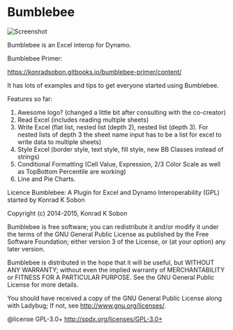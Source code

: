 Bumblebee
============

![Screenshot](http://archi-lab.net/wp-content/uploads/2016/01/bb_mainImage1.jpg)


Bumblebee is an Excel interop for Dynamo. 

Bumblebee Primer:

https://konradsobon.gitbooks.io/bumblebee-primer/content/

It has lots of examples and tips to get everyone started using Bumblebee. 

Features so far:

1. Awesome logo? (changed a little bit after consulting with the co-creator)
2. Read Excel (includes reading multiple sheets)
3. Write Excel (flat list, nested list (depth 2), nested list (depth 3). For nested lists of depth 3 the sheet name input has to be a list for excel to write data to multiple sheets)
4. Style Excel (border style, text style, fill style, new BB Classes instead of strings)
5. Conditional Formatting (Cell Value, Expression, 2/3 Color Scale as well as TopBottom Percentile are working)
6. Line and Pie Charts.

Licence
Bumblebee: A Plugin for Excel and Dynamo Interoperability (GPL) started by Konrad K Sobon

Copyright (c) 2014-2015, Konrad K Sobon

Bumblebee is free software; you can redistribute it and/or modify it under the terms of the GNU General Public License as published by the Free Software Foundation; either version 3 of the License, or (at your option) any later version.

Bumblebee is distributed in the hope that it will be useful, but WITHOUT ANY WARRANTY; without even the implied warranty of MERCHANTABILITY or FITNESS FOR A PARTICULAR PURPOSE. See the GNU General Public License for more details.

You should have received a copy of the GNU General Public License along with Ladybug; If not, see http://www.gnu.org/licenses/.

@license GPL-3.0+ http://spdx.org/licenses/GPL-3.0+
